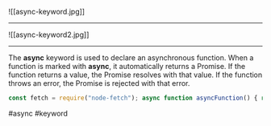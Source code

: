 ![[async-keyword.jpg]]

***
![[async-keyword2.jpg]]
***
The **async** keyword is used to declare an asynchronous function. When a function is marked with **async**, it automatically returns a Promise. If the function returns a value, the Promise resolves with that value. If the function throws an error, the Promise is rejected with that error.
 ```javascript
 const fetch = require("node-fetch"); async function asyncFunction() { return 'Hello, async!'; } asyncFunction() .then((result) => console.log(result)) // "Hello, async!" .catch((error) => console.error(error));
```

#async #keyword 